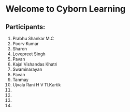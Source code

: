 # Welcome to Cyborn Learning

## Participants:

1. Prabhu Shankar M.C
2. Poorv Kumar
3. Sharon
4. Lovepreet Singh
5. Pavan
6. Kajal Vishandas Khatri
7. Swaminarayan
8. Pavan
9. Tanmay
10. Ujvala Rani H V
11.Kartik
12.
13.
14.
15.

